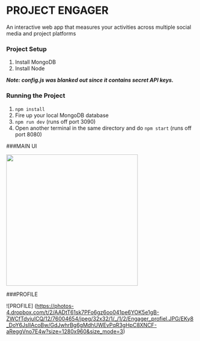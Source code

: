 PROJECT ENGAGER
================


An interactive web app that measures your activities across multiple social media and project platforms

### Project Setup
1. Install MongoDB
2. Install Node

***Note: config.js was blanked out since it contains secret API keys.***

### Running the Project

1. `npm install`
2. Fire up your local MongoDB database
3. `npm run dev` (runs off port 3090)
4. Open another terminal in the same directory and do `npm start` (runs off port 8080)


###MAIN UI

 <img src="https://photos-2.dropbox.com/t/2/AADBM-UWHZkNEEPOYAehG1gB5eFM05uVedLoBU35Cjm5ug/12/76004654/jpeg/32x32/1/_/1/2/Engager_dashboard.JPG/EKy8_DoY6JsIIAcoBw/h2HEhLliKXFYZ_o0rErACfOWyB-T_Rvir7dTGBzb2Ao?size=1280x960&size_mode=3" width="350"/>

###PROFILE

![PROFILE]
(https://photos-4.dropbox.com/t/2/AADtT61sk7PFo6gz6oo041pe6YOK5e1gB-ZWCfTdyjuICQ/12/76004654/jpeg/32x32/1/_/1/2/Engager_profiel.JPG/EKy8_DoY6JsIIAcoBw/GdJwhrBg6gMdhUWEvPqR3gHpC8XNCF-aReggVno7E4w?size=1280x960&size_mode=3)
